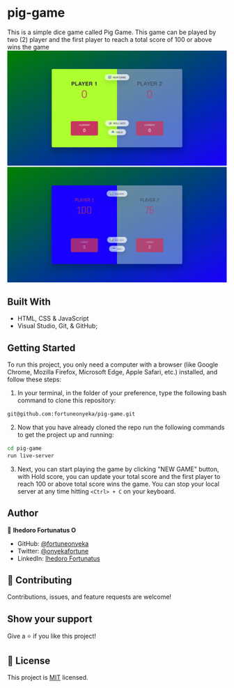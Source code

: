 # pig-game
This is a simple dice game called Pig Game.
This game can be played by two (2) player and the first player to reach a total score of 100 or above wins the game
![Screenshot](screenshot/Pig-Game-new.png)
![Screenshot](screenshot/Pig-Game-winner.png)

## Built With

- HTML, CSS & JavaScript
- Visual Studio, Git, & GitHub;

## Getting Started

To run this project, you only need a computer with a browser (like Google Chrome, Mozilla Firefox, Microsoft Edge, Apple Safari, etc.) installed, and follow these steps:

1. In your terminal, in the folder of your preference, type the following bash command to clone this repository:

```sh
git@github.com:fortuneonyeka/pig-game.git
```

2. Now that you have already cloned the repo run the following commands to get the project up and running:
```sh
cd pig-game
run live-server
```

3. Next, you can start playing the game by clicking "NEW GAME" button, with Hold score, you can update your total score and the first player to reach 100 or above total score wins the game. You can stop your local server at any time hitting `<Ctrl> + C` on your keyboard.

## Author

👤 **Ihedoro Fortunatus O**

- GitHub: [@fortuneonyeka](https://github.com/fortuneonyeka)
- Twitter: [@onyekafortune](https://twitter.com/onyekafortune)
- LinkedIn: [Ihedoro Fortunatus](https://www.linkedin.com/in/fortunatus-ihedoro/)

## 🤝 Contributing

Contributions, issues, and feature requests are welcome!

## Show your support

Give a ⭐️ if you like this project!

## 📝 License

This project is [MIT](./LICENSE) licensed.